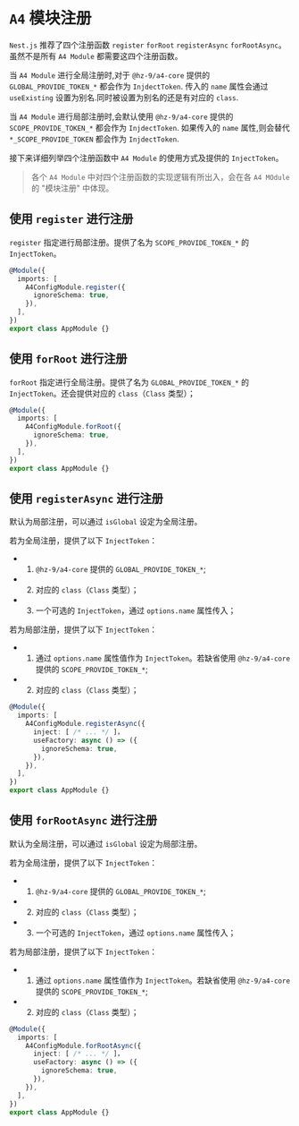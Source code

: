 # `A4` 模块注册

`Nest.js` 推荐了四个注册函数 `register` `forRoot` `registerAsync` `forRootAsync`。虽然不是所有 `A4 Module` 都需要这四个注册函数。

当 `A4 Module` 进行全局注册时,对于 `@hz-9/a4-core` 提供的 `GLOBAL_PROVIDE_TOKEN_*` 都会作为 `InjdectToken`. 传入的 `name` 属性会通过 `useExisting` 设置为别名.同时被设置为别名的还是有对应的 `class`.

当 `A4 Module` 进行局部注册时,会默认使用 `@hz-9/a4-core` 提供的 `SCOPE_PROVIDE_TOKEN_*` 都会作为 `InjdectToken`. 如果传入的 `name` 属性,则会替代 `*_SCOPE_PROVIDE_TOKEN` 都会作为 `InjdectToken`.

接下来详细列举四个注册函数中 `A4 Module` 的使用方式及提供的 `InjectToken`。

> 各个 `A4 Module` 中对四个注册函数的实现逻辑有所出入，会在各 `A4 MOdule` 的 "模块注册" 中体现。

## 使用 `register` 进行注册

`register` 指定进行局部注册。提供了名为 `SCOPE_PROVIDE_TOKEN_*` 的 `InjectToken`。

``` ts
@Module({
  imports: [
    A4ConfigModule.register({
      ignoreSchema: true,
    }),
  ],
})
export class AppModule {}

```

## 使用 `forRoot` 进行注册

`forRoot` 指定进行全局注册。提供了名为 `GLOBAL_PROVIDE_TOKEN_*` 的 `InjectToken`。还会提供对应的 `class`（`Class` 类型）；

``` ts
@Module({
  imports: [
    A4ConfigModule.forRoot({
      ignoreSchema: true,
    }),
  ],
})
export class AppModule {}

```

## 使用 `registerAsync` 进行注册

默认为局部注册，可以通过 `isGlobal` 设定为全局注册。

若为全局注册，提供了以下 `InjectToken`：

- 1. `@hz-9/a4-core` 提供的 `GLOBAL_PROVIDE_TOKEN_*`;
- 2. 对应的 `class`（`Class` 类型）；
- 3. 一个可选的 `InjectToken`，通过 `options.name` 属性传入；

若为局部注册，提供了以下 `InjectToken`：

- 1. 通过 `options.name` 属性值作为  `InjectToken`。若缺省使用 `@hz-9/a4-core` 提供的 `SCOPE_PROVIDE_TOKEN_*`;
- 2. 对应的 `class`（`Class` 类型）；

``` ts
@Module({
  imports: [
    A4ConfigModule.registerAsync({
      inject: [ /* ... */ ]，
      useFactory: async () => ({
        ignoreSchema: true,
      }),
    }),
  ],
})
export class AppModule {}

```

## 使用 `forRootAsync` 进行注册

默认为全局注册，可以通过 `isGlobal` 设定为局部注册。

若为全局注册，提供了以下 `InjectToken`：

- 1. `@hz-9/a4-core` 提供的 `GLOBAL_PROVIDE_TOKEN_*`;
- 2. 对应的 `class`（`Class` 类型）；
- 3. 一个可选的 `InjectToken`，通过 `options.name` 属性传入；

若为局部注册，提供了以下 `InjectToken`：

- 1. 通过 `options.name` 属性值作为  `InjectToken`。若缺省使用 `@hz-9/a4-core` 提供的 `SCOPE_PROVIDE_TOKEN_*`;
- 2. 对应的 `class`（`Class` 类型）；

``` ts
@Module({
  imports: [
    A4ConfigModule.forRootAsync({
      inject: [ /* ... */ ]，
      useFactory: async () => ({
        ignoreSchema: true,
      }),
    }),
  ],
})
export class AppModule {}

```
